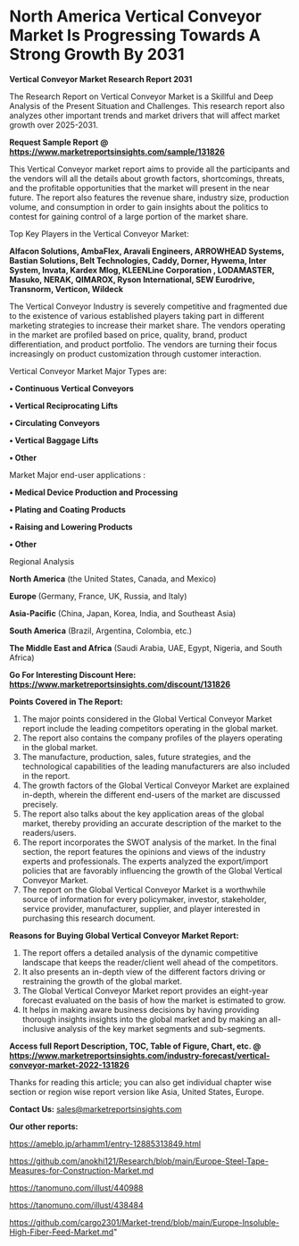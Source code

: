 # North America Vertical Conveyor Market Is Progressing Towards A Strong Growth By 2031

<strong>Vertical Conveyor Market Research Report 2031</strong>

The Research Report on Vertical Conveyor Market is a Skillful and Deep Analysis of the Present Situation and Challenges. This research report also analyzes other important trends and market drivers that will affect market growth over 2025-2031.

<strong>Request Sample Report @ <a href=https://www.marketreportsinsights.com/sample/131826>https://www.marketreportsinsights.com/sample/131826</a></strong>

This Vertical Conveyor market report aims to provide all the participants and the vendors will all the details about growth factors, shortcomings, threats, and the profitable opportunities that the market will present in the near future. The report also features the revenue share, industry size, production volume, and consumption in order to gain insights about the politics to contest for gaining control of a large portion of the market share.

Top Key Players in the Vertical Conveyor Market:

<strong>Alfacon Solutions, AmbaFlex, Aravali Engineers, ARROWHEAD Systems, Bastian Solutions, Belt Technologies, Caddy, Dorner, Hywema, Inter System, Invata, Kardex Mlog, KLEENLine Corporation , LODAMASTER, Masuko, NERAK, QIMAROX, Ryson International, SEW Eurodrive, Transnorm, Verticon, Wildeck</strong>

The Vertical Conveyor Industry is severely competitive and fragmented due to the existence of various established players taking part in different marketing strategies to increase their market share. The vendors operating in the market are profiled based on price, quality, brand, product differentiation, and product portfolio. The vendors are turning their focus increasingly on product customization through customer interaction.

Vertical Conveyor Market Major Types are:

<strong>• Continuous Vertical Conveyors

• Vertical Reciprocating Lifts

• Circulating Conveyors

• Vertical Baggage Lifts

• Other</strong>

Market Major end-user applications :

<strong>• Medical Device Production and Processing

• Plating and Coating Products

• Raising and Lowering Products

• Other</strong>

Regional Analysis

</u><strong><b>North America</b></strong> (the United States, Canada, and Mexico)

<strong><b>Europe </b></strong>(Germany, France, UK, Russia, and Italy)

<strong><b>Asia-Pacific</b></strong> (China, Japan, Korea, India, and Southeast Asia)

<strong><b>South America</b></strong> (Brazil, Argentina, Colombia, etc.)

<strong><b>The Middle East and Africa</b></strong> (Saudi Arabia, UAE, Egypt, Nigeria, and South Africa)

<strong>Go For Interesting Discount Here: <a href=https://www.marketreportsinsights.com/discount/131826>https://www.marketreportsinsights.com/discount/131826</a></strong>

<strong>Points Covered in The Report:</strong>
<ol>
  <li>The major points considered in the Global Vertical Conveyor Market report include the leading competitors operating in the global market.</li>
  <li>The report also contains the company profiles of the players operating in the global market.</li>
  <li>The manufacture, production, sales, future strategies, and the technological capabilities of the leading manufacturers are also included in the report.</li>
  <li>The growth factors of the Global Vertical Conveyor Market are explained in-depth, wherein the different end-users of the market are discussed precisely.</li>
  <li>The report also talks about the key application areas of the global market, thereby providing an accurate description of the market to the readers/users.</li>
  <li>The report incorporates the SWOT analysis of the market. In the final section, the report features the opinions and views of the industry experts and professionals. The experts analyzed the export/import policies that are favorably influencing the growth of the Global Vertical Conveyor Market.</li>
  <li>The report on the Global Vertical Conveyor Market is a worthwhile source of information for every policymaker, investor, stakeholder, service provider, manufacturer, supplier, and player interested in purchasing this research document.</li>
</ol>
<strong>Reasons for Buying Global Vertical Conveyor Market Report:</strong>

<ol>
  <li>The report offers a detailed analysis of the dynamic competitive landscape that keeps the reader/client well ahead of the competitors.</li>
  <li>It also presents an in-depth view of the different factors driving or restraining the growth of the global market.</li>
  <li>The Global Vertical Conveyor Market report provides an eight-year forecast evaluated on the basis of how the market is estimated to grow.</li>
  <li>It helps in making aware business decisions by having providing thorough insights insights into the global market and by making an all-inclusive analysis of the key market segments and sub-segments.</li>
</ol>
<strong>Access full Report Description, TOC, Table of Figure, Chart, etc. @ <a href=https://www.marketreportsinsights.com/industry-forecast/vertical-conveyor-market-2022-131826>https://www.marketreportsinsights.com/industry-forecast/vertical-conveyor-market-2022-131826</a></strong>


Thanks for reading this article; you can also get individual chapter wise section or region wise report version like Asia, United States, Europe.

<strong>Contact Us:</strong>
sales@marketreportsinsights.com

<strong>Our other reports:</strong>

<a href=https://ameblo.jp/arhamm1/entry-12885313849.html>https://ameblo.jp/arhamm1/entry-12885313849.html</a>

<a href=https://github.com/anokhi121/Research/blob/main/Europe-Steel-Tape-Measures-for-Construction-Market.md>https://github.com/anokhi121/Research/blob/main/Europe-Steel-Tape-Measures-for-Construction-Market.md</a>

<a href=https://tanomuno.com/illust/440988>https://tanomuno.com/illust/440988</a>

<a href=https://tanomuno.com/illust/438484>https://tanomuno.com/illust/438484</a>

<a href=https://github.com/cargo2301/Market-trend/blob/main/Europe-Insoluble-High-Fiber-Feed-Market.md>https://github.com/cargo2301/Market-trend/blob/main/Europe-Insoluble-High-Fiber-Feed-Market.md</a>"
